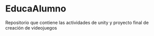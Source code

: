 # EducaAlumno
Repositorio que contiene las actividades de unity y proyecto final de creación de videojuegos
